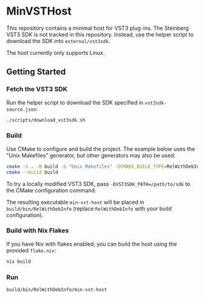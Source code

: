 # MinVSTHost

This repository contains a minimal host for VST3 plug-ins. The Steinberg
VST3 SDK is not tracked in this repository. Instead, use the helper
script to download the SDK into `external/vst3sdk`.

The host currently only supports Linux.

## Getting Started

### Fetch the VST3 SDK

Run the helper script to download the SDK specified in
`vst3sdk-source.json`:

```bash
./scripts/download_vst3sdk.sh
```

### Build

Use CMake to configure and build the project. The example below uses the
"Unix Makefiles" generator, but other generators may also be used:

```bash
cmake -S . -B build -G "Unix Makefiles" -DCMAKE_BUILD_TYPE=RelWithDebInfo
cmake --build build
```

To try a locally modified VST3 SDK, pass `-DVST3SDK_PATH=/path/to/sdk` to the
CMake configuration command.

The resulting executable `min-vst-host` will be placed in
`build/bin/RelWithDebInfo` (replace `RelWithDebInfo` with your build
configuration).

### Build with Nix Flakes

If you have Nix with flakes enabled, you can build the host using the
provided `flake.nix`:

```bash
nix build
```

### Run

```bash
build/bin/RelWithDebInfo/min-vst-host
```
